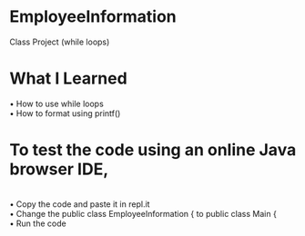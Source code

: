 # EmployeeInformation
Class Project (while loops)
# What I Learned
• How to use while loops <br>
• How to format using printf()
# To test the code using an online Java browser IDE, 
<br>
• Copy the code and paste it in repl.it <br>
• Change the public class EmployeeInformation { to public class Main { <br>
• Run the code

